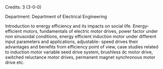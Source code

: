 Credits: 3 (3-0-0)

Department: Department of Electrical Engineering

Introduction to energy efficiency and its impacts on social life. Energy-efficient motors, fundamentals of electric motor drives, power factor under non sinusoidal conditions, energy efficient induction motor under different input parameters and applications, adjustable- speed drives their advantages and benefits from efficiency point of view, case studies related to induction motor variable seed drive system, brushless dc motor drive, switched reluctance motor drives, permanent magnet synchronous motor drive etc.